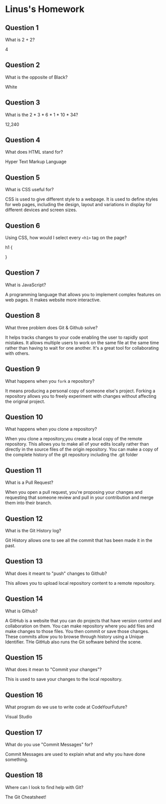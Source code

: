 # Linus's Homework

## Question 1

What is 2 + 2?

4

## Question 2

What is the opposite of Black?

White

## Question 3

What is the  2 * 3 * 6 * 1 * 10 * 34?

12,240

## Question 4 

What does HTML stand for?

Hyper Text Markup Language

## Question 5

What is CSS useful for?

CSS is used to give different style to a webpage.  It is used to define styles for web pages, including the design, layout and variations in display for different devices and screen sizes.

## Question 6

Using CSS, how would I select every `<h1>` tag on the page?

h1 {
  
}


## Question 7

What is JavaScript?

A programming language that allows you to implement complex features on web pages.
It makes website more interactive.

## Question 8

What three problem does Git & Github solve?

It helps tracks changes to your code enabling the user to rapidly spot mistakes. 
It allows multiple users to work on the same file at the same time rather than having to wait for one another. 
It's a great tool for collaborating with others.

## Question 9

What happens when you `fork` a repository?

It means producing a personal copy of someone else's project. Forking a repository allows you to freely experiment with changes without affecting the original project.

## Question 10 

What happens when you clone a repository?

When you clone a repository,you create a local copy of the remote repository. This allows you to make all of your edits locally rather than directly in the source files of the origin repository. You can make a copy of the complete history of the git repository including the .git folder

## Question 11

What is a Pull Request?

When you open a pull request, you're proposing your changes and requesting that someone review and pull in your contribution and merge them into their branch.

## Question 12

What is the Git History log?

Git History allows one to see all the commit that has been made it in the past.

## Question 13

What does it meant to "push" changes to Github?

This allows you to upload local repository content to a remote repository. 

## Question 14

What is Github?

A GitHub is a website that you can do projects that have version control and collaboration on them. You can make repository where you add files and make changes to those files. You then commit or save those changes. These commits allow you to browse through history using a Unique Identifier. THe GitHub also runs the Git software behind the scene.

## Question 15

What does it mean to "Commit your changes"?

This is used to save your changes to the local repository.

## Question 16

What program do we use to write code at CodeYourFuture?

 Visual Studio 

## Question 17

What do you use "Commit Messages" for?

Commit Messages are used to explain what and why you have done something.
## Question 18

Where can I look to find help with Git?

The Git Cheatsheet!
